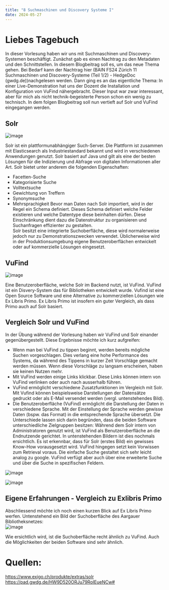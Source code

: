 ```yaml
---
title: "8 Suchmaschinen und Discovery Systeme I"
date: 2024-05-27
---
```


# Liebes Tagebuch
In dieser Vorlesung haben wir uns mit Suchmaschinen und Discovery-Systemen beschäftigt. Zunächst gab es einen Nachtrag zu den Metadaten und den Schnittstellen. In diesem Blogbeitrag soll es, um das neue Thema gehen. Bei Bedarf kann der Nachtrag hier (BAIN FS24 Zürich 11 Suchmaschinen und Discovery-Systeme (Teil 1/2) - HedgeDoc (gwdg.de))nachgelesen werden.
Dann ging es an das eigentliche Thema: In einer Live-Demonstration hat uns der Dozent die Installation und Konfiguration von VuFind nähergebracht. Dieser Input war zwar interessant, aber für mich als nicht technik-begeisterte Person schon ein wenig zu technisch. 
In dem folgen Blogbeitrag soll nun vertieft auf Solr und VuFind eingegangen werden. 
## Solr
![image](https://github.com/nathaliewic/lerntagebuch/assets/160014832/c26813cd-ce48-4ead-bb0c-eec413ec0d74)

Solr ist ein plattformunabhängiger Such-Server. Die Plattform ist zusammen mit Elasticsearch als Industriestandard bekannt und wird in verschiedenen Anwendungen genutzt. Solr basiert auf Java und gilt als eine der besten Lösungen für die Indizierung und Abfrage von digitalen Informationen aller Art. Solr bietet unter anderem die folgenden Eigenschaften:
-	Facetten-Suche
-	Kategorisierte Suche
-	Volltextsuche
-	Gewichtung von Treffern
-	Synonymsuche
-	Mehrsprachigkeit
Bevor man Daten nach Solr importiert, wird in der Regel ein Schema definiert. Dieses Schema definiert welche Felder existieren und welche Datentype diese beinhalten dürfen. Diese Einschränkung dient dazu die Datenstruktur zu organisieren und Suchanfragen effizienter zu gestalten.  
Solr besitzt eine integrierte Suchoberfläche, diese wird normalerweise jedoch nur zu Demonstrationszwecken verwendet. Üblicherweise wird in der Produktionsumgebung eigene Benutzeroberflächen entwickelt oder auf kommerzielle Lösungen eingesetzt. 

## VuFind
![image](https://github.com/nathaliewic/lerntagebuch/assets/160014832/a5f81d48-b219-4b15-8e17-a5800d719b36)

Eine Benutzeroberfläche, welche Solr im Backend nutzt, ist VuFind. VuFind ist ein Disvery-System das für Bibliotheken entwickelt wurde. Vufind ist eine Open Source Software und eine Alternative zu kommerziellen Lösungen wie Ex Libris Primo. Ex Libris Primo ist insofern ein guter Vergleich, als dass Primo auch auf Solr basiert.
## Vergleich Solr und VuFind
In der Übung während der Vorlesung haben wir VuFind und Solr einander gegenübergestellt. Diese Ergebnisse möchte ich kurz aufgreifen:
-	Wenn man bei VuFind zu tippen beginnt, werden bereits mögliche Suchen vorgeschlagen. Dies verlang eine hohe Performance des Systems, da während des Tippens in kurzer Zeit Vorschläge gemacht werden müssen. Wenn diese Vorschläge zu langsam erscheinen, haben sie keinen Nutzen mehr. 
-	Mit VuFind werden einige Links klickbar. Diese Links können intern von VuFind verlinken oder auch nach ausserhalb führen. 
-	VuFind ermöglicht verschiedene Zusatzfunktionen im Vergleich mit Solr. Mit Vufind können beispielsweise Darstellungen der Datensätze gedruckt oder als E-Mail versendet werden (vergl. untenstehendes Bild).
-	Die Benutzeroberfläche (VuFind) ermöglicht die Darstellung der Daten in verschiedene Sprache. Mit der Einstellung der Sprache werden gewisse Daten (bspw. das Format) in die entsprechende Sprache übersetzt. 
Die Unterschiede lassen sich darin begründen, dass die beiden Software unterschiedliche Zielgruppen besitzen: Während dem Solr intern von Administratoren genutzt wird, ist VuFind als Benutzeroberfläche an die Endnutzende gerichtet. In untenstehenden Bildern ist dies nochmals ersichtlich. Es ist erkennbar, dass für Solr (erstes Bild) ein gewisses Know-How vorausgesetzt wird. VuFind hingegen setzt kein Vorwissen zum Retrieval voraus. Die einfache Suche gestaltet sich sehr leicht analog zu google. VuFind verfügt aber auch über eine erweiterte Suche und über die Suche in spezifischen Feldern. 

![image](https://github.com/nathaliewic/lerntagebuch/assets/160014832/067aa682-33cd-4eed-bae8-c93efdc1c82d)

![image](https://github.com/nathaliewic/lerntagebuch/assets/160014832/1c60efcd-7b7c-4b13-8fe1-96134a1752cc)
  

## Eigene Erfahrungen - Vergleich zu Exlibris Primo 
Abschliessend möchte ich noch einen kurzen Blick auf Ex Libris Primo werfen. Untenstehend ein Bild der Suchoberfläche des Aargauer Bibliotheksnetzes:  
![image](https://github.com/nathaliewic/lerntagebuch/assets/160014832/69c1bbdc-e056-4bd4-9bb5-4537445e9795)

Wie ersichtlich wird, ist die Suchoberfläche recht ähnlich zu VuFind. Auch die Möglichkeiten der beiden Software sind sehr ähnlich.  

# Quellen:
https://www.exigo.ch/produkte/extras/solr
https://pad.gwdg.de/HW9D520ORJu79RoIEueNCw#

